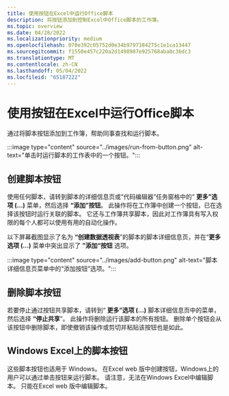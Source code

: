 ```yaml
---
title: 使用按钮在Excel中运行Office脚本
description: 将按钮添加到控制Excel中Office脚本的工作簿。
ms.topic: overview
ms.date: 04/28/2022
ms.localizationpriority: medium
ms.openlocfilehash: 070e392c05752d0e34b9797384275c1e1ca13447
ms.sourcegitcommit: f1550e457c220a2d1498907e925768aba0c36dc3
ms.translationtype: MT
ms.contentlocale: zh-CN
ms.lasthandoff: 05/04/2022
ms.locfileid: "65187222"
---
```

# <a name="run-office-scripts-in-excel-with-buttons"></a>使用按钮在Excel中运行Office脚本

通过将脚本按钮添加到工作簿，帮助同事查找和运行脚本。

:::image type="content" source="../images/run-from-button.png" alt-text="单击时运行脚本的工作表中的一个按钮。":::

## <a name="create-script-buttons"></a>创建脚本按钮

使用任何脚本，请转到脚本的详细信息页或“代码编辑器”任务窗格中的“ **更多”选项 (...)** 菜单，然后选择 **“添加”按钮**。 此操作将在工作簿中创建一个按钮，已在选择该按钮时运行关联的脚本。 它还与工作簿共享脚本，因此对工作簿具有写入权限的每个人都可以使用有用的自动化操作。

以下屏幕截图显示了名为 **“创建数据透视表**”的脚本的脚本详细信息页，并在“**更多选项 (...)** 菜单中突出显示了 **”添加“按钮** 选项。

:::image type="content" source="../images/add-button.png" alt-text="脚本详细信息页菜单中的“添加按钮”选项。":::

## <a name="remove-script-buttons"></a>删除脚本按钮

若要停止通过按钮共享脚本，请转到“ **更多”选项 (...)** 脚本详细信息页中的菜单，然后选择 **“停止共享**”。 此操作将删除运行该脚本的所有按钮。 删除单个按钮会从该按钮中删除脚本，即使撤销该操作或剪切并粘贴该按钮也是如此。

## <a name="script-buttons-on-excel-for-windows"></a>Windows Excel上的脚本按钮

这些脚本按钮也适用于 Windows。 在Excel web 版中创建按钮，Windows上的用户可以通过单击按钮来运行脚本。 请注意，无法在Windows Excel中编辑脚本。 只能在Excel web 版中编辑脚本。
